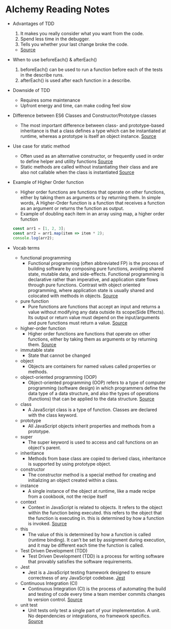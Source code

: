 # Alchemy Reading Notes

- Advantages of TDD
    1. It makes you really consider what you want from the code.
    1. Spend less time in the debugger.
    1. Tells you whether your last change broke the code.
    - [Source](https://dzone.com/articles/20-benefits-of-test-driven-development)

- When to use beforeEach() & afterEach()
    1. beforeEach() can be used to run a function before each of the tests in the describe runs.
    1. afterEach() is used after each function in a describe.

- Downside of TDD
    - Requires some maintenance 
    - Upfront energy and time, can make coding feel slow

- Difference between ES6 Classes and Constructor/Prototype classes
    - The most important difference between class- and prototype-based inheritance is that a class defines a type which can be instantiated at runtime, whereas a prototype is itself an object instance. [Source](https://www.toptal.com/javascript/es6-class-chaos-keeps-js-developer-up#:~:text=Prototypes%20vs.,is%20itself%20an%20object%20instance.)

- Use case for static method
    - Often used as an alternative constructor, or frequently used in order to define helper and utility functions [Source](https://teamtreehouse.com/community/what-is-a-good-usecase-for-the-es2015-static-methods)
    - Static methods are called without instantiating their class and are also not callable when the class is instantiated [Source](https://medium.com/@yyang0903/static-objects-static-methods-in-es6-1c026dbb8bb1#:~:text=Static%20methods%20in%20Javascript%20are,static%20inside%20the%20class%20declaration.&text=As%20MDN%20describes%20it%2C%20%E2%80%9CStatic,when%20the%20class%20is%20instantiated.)

- Example of Higher Order function
    - Higher order functions are functions that operate on other functions, either by taking them as arguments or by returning them. In simple words, A Higher-Order function is a function that receives a function as an argument or returns the function as output.
    - Example of doubling each item in an array using map, a higher order function
    ```javascript
    const arr1 = [1, 2, 3];
    const arr2 = arr1.map(item => item * 2);
    console.log(arr2);
    ```

- Vocab terms
    - functional programming
        - Functional programming (often abbreviated FP) is the process of building software by composing pure functions, avoiding shared state, mutable data, and side-effects. Functional programming is declarative rather than imperative, and application state flows through pure functions. Contrast with object oriented programming, where application state is usually shared and colocated with methods in objects. [Source](https://medium.com/javascript-scene/master-the-javascript-interview-what-is-functional-programming-7f218c68b3a0)
    - pure function
        - Pure functions are functions that accept an input and returns a value without modifying any data outside its scope(Side Effects). Its output or return value must depend on the input/arguments and pure functions must return a value. [Source](https://blog.bitsrc.io/understanding-javascript-mutation-and-pure-functions-7231cc2180d3#:~:text=Pure%20functions%20are%20functions%20that,functions%20must%20return%20a%20value.)
    - higher-order function
        - Higher order functions are functions that operate on other functions, either by taking them as arguments or by returning them. [Source](https://blog.bitsrc.io/understanding-higher-order-functions-in-javascript-75461803bad#:~:text=Higher%2DOrder%20Functions,returns%20the%20function%20as%20output.)
    - immutable state
        - State that cannot be changed
    - object
        - Objects are containers for named values called properties or methods.
    - object-oriented programming (OOP)
        - Object-oriented programming (OOP) refers to a type of computer programming (software design) in which programmers define the data type of a data structure, and also the types of operations (functions) that can be applied to the data structure. [Source](https://www.webopedia.com/TERM/O/object_oriented_programming_OOP.html#:~:text=Object%2Doriented%20programming%20(OOP),applied%20to%20the%20data%20structure.)
    - class
        - A JavaScript class is a type of function. Classes are declared with the class keyword.
    - prototype
        - All JavaScript objects inherit properties and methods from a prototype.
    - super
        - The super keyword is used to access and call functions on an object's parent.
    - inheritance
        - Methods from base class are copied to derived class, inheritance is supported by using prototype object.
    - constructor
        - The constructor method is a special method for creating and initializing an object created within a class.
    - instance
        - A single instance of the object at runtime, like a made recipe from a cookbook, not the recipe itself
    - context
        - Context in JavaScript is related to objects. It refers to the object within the function being executed. this refers to the object that the function is executing in. this is determined by how a function is invoked. [Source](https://blog.pragmatists.com/the-many-faces-of-this-in-javascript-5f8be40df52e)
    - this
        - The value of this is determined by how a function is called (runtime binding). It can't be set by assignment during execution, and it may be different each time the function is called.
    - Test Driven Development (TDD)
        - Test Driven Development (TDD) is a process for writing software that provably satisfies the software requirements.
    - Jest
        - Jest is a JavaScript testing framework designed to ensure correctness of any JavaScript codebase. [Jest](https://jestjs.io/)
    - Continuous Integration (CI)
        - Continuous Integration (CI) is the process of automating the build and testing of code every time a team member commits changes to version control. [Source](https://medium.com/@mosheezderman/how-to-set-up-ci-cd-pipeline-for-a-node-js-app-with-jenkins-c51581cc783c)
    - unit test
        - Unit tests only test a single part of your implementation. A unit. No dependencies or integrations, no framework specifics. [Source](https://www.freecodecamp.org/news/how-to-start-unit-testing-javascript/)